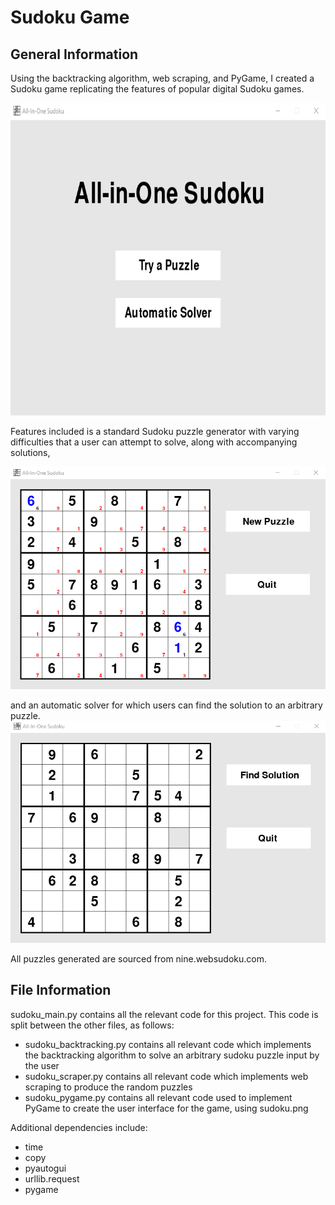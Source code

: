 # Sudoku Game
## General Information
Using the backtracking algorithm, web scraping, and PyGame, I created a Sudoku game replicating the features of popular digital Sudoku games.

<img src="Pics/pic1.png" height=500em style="justify-content: space-around">

Features included is a standard Sudoku puzzle generator with varying difficulties that a user can attempt to solve, along with accompanying solutions,

<img src="Pics\pic2.png">

and an automatic solver for which users can find the solution to an arbitrary puzzle.
<img src="Pics\pic3.png">


All puzzles generated are sourced from nine.websudoku.com.

## File Information
sudoku_main.py contains all the relevant code for this project. This code is split between the other files, as follows:
* sudoku_backtracking.py contains all relevant code which implements the backtracking algorithm to solve an arbitrary sudoku puzzle input by the user
* sudoku_scraper.py contains all relevant code which implements web scraping to produce the random puzzles
* sudoku_pygame.py contains all relevant code used to implement PyGame to create the user interface for the game, using sudoku.png

Additional dependencies include:
* time
* copy
* pyautogui
* urllib.request
* pygame
